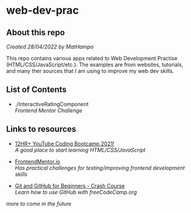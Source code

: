 # web-dev-prac

## About this repo

_Created 28/04/2022 by MatHampo_

This repo contains various apps related to Web Development Practise (HTML/CSS/JavaScript/etc.). The examples are from websites, tutorials, and many ther sources that I am using to improve my web dev skills.

## List of Contents

- ./InteractiveRatingComponent<br/>
  _Frontend Mentor Challenge_

## Links to resources

- <a href="https://www.youtube.com/watch?v=Xm4BObh4MhI">12HR+ YouTube Coding Bootcamp 2021!</a><br/>
  _A good place to start learning HTML/CSS/JavaScript_

- <a href="https://www.frontendmentor.io">FrontendMentor.io</a><br/>
  _Has practical challenges for testing/improving frontend development skills_

- <a href="https://www.youtube.com/watch?v=RGOj5yH7evk">Git and GitHub for Beginners - Crash Course</a><br/>
  _Learn how to use GitHub with freeCodeCamp.org_

_more to come in the future_
